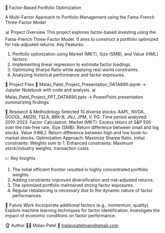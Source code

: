 📌 Factor-Based Portfolio Optimization

A Multi-Factor Approach to Portfolio Management using the Fama-French Three-Factor Model

📊 Project Overview
This project explores factor-based investing using the Fama-French Three-Factor Model. It aims to construct a portfolio optimized for risk-adjusted returns.
Key Features:
1. Portfolio optimization using Market (MKT), Size (SMB), and Value (HML) factors.
2. Implementing linear regression to estimate factor loadings.
3. Optimizing Sharpe Ratio while applying real-world constraints.
4. Analyzing historical performance and factor exposures.

📂 Project Files
📑 Malav_Patel_Project_Presentation_DATA690.ipynb → Jupyter Notebook with code and analysis.
📊 Malav_Patel_Project_PPT_DATA690.pptx → PowerPoint presentation summarizing findings.

🔬 Research & Methodology
Selected 10 diverse stocks: AAPL, NVDA, GOOGL, AMZN, TSLA, BRK-B, JNJ, JPM, V, PG.
Time period analyzed: 2010-2023.
Factor Calculation:
Market (MKT): Excess return of S&P 500 over the risk-free rate.
Size (SMB): Return difference between small and big stocks.
Value (HML): Return difference between high and low book-to-market stocks.
Optimization Approach:
Maximize Sharpe Ratio.
Initial constraints: Weights sum to 1.
Enhanced constraints: Maximum stock/industry weights, transaction costs.

📈 Key Insights
1. The initial efficient frontier resulted in highly concentrated portfolio weights.
2. Adding constraints improved diversification and risk-adjusted returns.
3. The optimized portfolio maintained strong factor exposures.
4. Regular rebalancing is necessary due to the dynamic nature of factor performances.

🔮 Future Work
Incorporate additional factors (e.g., momentum, quality).
Explore machine learning techniques for factor identification.
Investigate the impact of economic conditions on factor performance.

🏆 Author
👨‍💻 Malav Patel
📧 malavpatelmain@gmail.com

